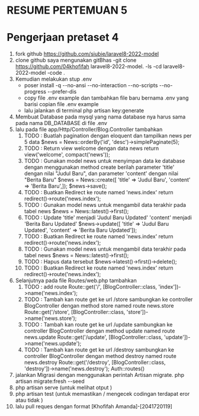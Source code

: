 # RESUME PERTEMUAN 5 
# Pengerjaan pretaset 4
1. fork github https://github.com/siubie/laravel8-2022-model
2. clone github saya mengunakan gitBhas
  -git clone https://github.com/04khofifah laravel8-2022-model.
  -ls
  -cd laravel8-2022-model
  -code . 
3. Kemudian melakukan stup .env
    - poser install -q --no-ansi --no-interaction --no-scripts --no-progress --prefer-dis
    - copy file .env example  dan tambahkan file baru bernama .env yang barisi copian file .env example
    - lalu jalankan di terminal php artisan key:generate
4. Membuat Database pada mysql yang nama database nya harus sama pada nama DB_DATABASE di file .env
5. lalu pada  file app/Http/Controller/Blog.Controller tambahkan 
    1. TODO : Buatlah pagination dengan eloquent dan tampilkan news per 5 data
        $news = News::orderBy('id', 'desc')->simplePaginate(5);
    2. TODO : Return view welcome dengan data news
        return view('welcome', compact('news'));
    3. TODO : Gunakan model news untuk menyimpan data ke database dengan menggunakan method create berilah parameter 'title' dengan nilai "Judul Baru", dan parameter 'content' dengan nilai "Berita Baru"
        $news = News::create([
        'title' => 'Judul Baru',
        'content' => 'Berita Baru',]);
        $news->save();
    4. TODO : Buatkan Redirect ke route named 'news.index'
        return redirect()->route('news.index');
    5. TODO : Gunakan model news untuk mengambil data terakhir pada tabel news
        $news = News::latest()->first();
    6. TODO : Update 'title' menjadi 'Judul Baru Updated' 'content' menjadi 'Berita Baru Updated'
        $news->update([
            'title' => 'Judul Baru Updated',
            'content' => 'Berita Baru Updated']);
    7. TODO : Buatkan Redirect ke route named 'news.index'
        return redirect()->route('news.index');
    8. TODO : Gunakan model news untuk mengambil data terakhir pada tabel news
         $news = News::latest()->first();
    9. TODO : Hapus data tersebut
         $news->latest()->first()->delete();
    10. TODO : Buatkan Redirect ke route named 'news.index'
         return redirect()->route('news.index');
6. Selanjutnya pada file Routes/web.php tambahkan
    1. TODO : add route
        Route::get('/', [BlogController::class, 'index'])->name('news.index');
    2. TODO : Tambah kan route get ke url /store sambungkan ke controller BlogController dengan method store named route news.store
        Route::get('/store', [BlogController::class, 'store'])->name('news.store');
    3. TODO : Tambah kan route get ke url /update sambungkan ke controller BlogController dengan method update named route news.update
        Route::get('/update', [BlogController::class, 'update'])->name('news.update');
    4. TODO : Tambah kan route get ke url /destroy sambungkan ke controller BlogController dengan method destroy named route news.destroy
        Route::get('/destroy', [BlogController::class, 'destroy'])->name('news.destroy');
        Auth::routes()
7. jalankan Migrasi dengan menggunakan perintah Artisan migrate.
    php artisan migrate:fresh --seed
8. php artisan serve (untuk melihat otput )
9. php artisan test (untuk memastikan / mengecek codingan terdapat eror atau tidak )
10.  lalu pull reques dengan format 
    [Khofifah Amanda]-[2041720119]

    

